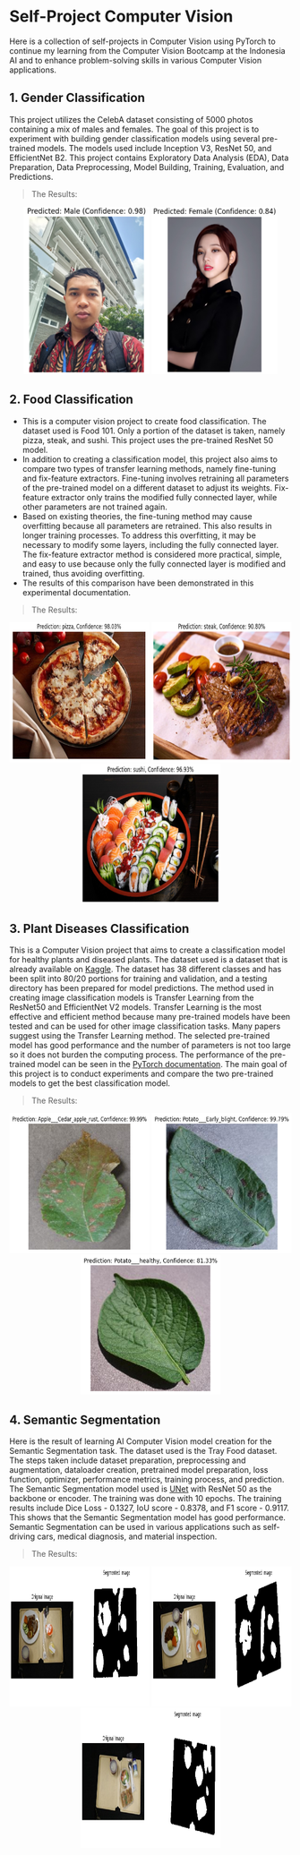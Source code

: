 # Self-Project Computer Vision

Here is a collection of self-projects in Computer Vision using PyTorch to continue my learning from the Computer Vision Bootcamp at the Indonesia AI and to enhance problem-solving skills in various Computer Vision applications.

## 1. Gender Classification

This project utilizes the CelebA dataset consisting of 5000 photos containing a mix of males and females. The goal of this project is to experiment with building gender classification models using several pre-trained models. The models used include Inception V3, ResNet 50, and EfficientNet B2. This project contains Exploratory Data Analysis (EDA), Data Preparation, Data Preprocessing, Model Building, Training, Evaluation, and Predictions.

> The Results:

<p align="center">
  <img src="miscellaneous/Male.PNG" height="300" width="225" />
  <img src="miscellaneous/Female.PNG" height="300" width="225" />
</p>

## 2. Food Classification

* This is a computer vision project to create food classification. The dataset used is Food 101. Only a portion of the dataset is taken, namely pizza, steak, and sushi. This project uses the pre-trained ResNet 50 model.
* In addition to creating a classification model, this project also aims to compare two types of transfer learning methods, namely fine-tuning and fix-feature extractors. Fine-tuning involves retraining all parameters of the pre-trained model on a different dataset to adjust its weights. Fix-feature extractor only trains the modified fully connected layer, while other parameters are not trained again.
* Based on existing theories, the fine-tuning method may cause overfitting because all parameters are retrained. This also results in longer training processes. To address this overfitting, it may be necessary to modify some layers, including the fully connected layer. The fix-feature extractor method is considered more practical, simple, and easy to use because only the fully connected layer is modified and trained, thus avoiding overfitting.
* The results of this comparison have been demonstrated in this experimental documentation.

> The Results:

<p align="center">
  <img src="miscellaneous/Pizza.PNG" height="250" width="250" />
  <img src="miscellaneous/Steak.PNG" height="250" width="250" />
  <img src="miscellaneous/Sushi.PNG" height="250" width="250" />
</p>

## 3. Plant Diseases Classification

This is a Computer Vision project that aims to create a classification model for healthy plants and diseased plants. The dataset used is a dataset that is already available on [Kaggle](https://www.kaggle.com/datasets/vipoooool/new-plant-diseases-dataset). The dataset has 38 different classes and has been split into 80/20 portions for training and validation, and a testing directory has been prepared for model predictions. The method used in creating image classification models is Transfer Learning from the ResNet50 and EfficientNet V2 models. Transfer Learning is the most effective and efficient method because many pre-trained models have been tested and can be used for other image classification tasks. Many papers suggest using the Transfer Learning method. The selected pre-trained model has good performance and the number of parameters is not too large so it does not burden the computing process. The performance of the pre-trained model can be seen in the [PyTorch documentation](https://pytorch.org/vision/stable/models.html). The main goal of this project is to conduct experiments and compare the two pre-trained models to get the best classification model.

> The Results:

<p align="center">
  <img src="miscellaneous/Apple Cedar Rust.png" height="250" width="250" />
  <img src="miscellaneous/Potato Early Blight.png" height="250" width="250" />
  <img src="miscellaneous/Potato Healthy.png" height="250" width="250" />
</p>

## 4. Semantic Segmentation

Here is the result of learning AI Computer Vision model creation for the Semantic Segmentation task. The dataset used is the Tray Food dataset. The steps taken include dataset preparation, preprocessing and augmentation, dataloader creation, pretrained model preparation, loss function, optimizer, performance metrics, training process, and prediction. The Semantic Segmentation model used is [UNet](https://github.com/qubvel/segmentation_models.pytorch) with ResNet 50 as the backbone or encoder. The training was done with 10 epochs. The training results include Dice Loss - 0.1327, IoU score - 0.8378, and F1 score - 0.9117. This shows that the Semantic Segmentation model has good performance. Semantic Segmentation can be used in various applications such as self-driving cars, medical diagnosis, and material inspection.

> The Results:

<p align="center">
  <img src="miscellaneous/Tray Food 1.png" height="250" width="250" />
  <img src="miscellaneous/Tray Food 2.png" height="250" width="250" />
  <img src="miscellaneous/Tray Food 3.png" height="250" width="250" />
</p>

